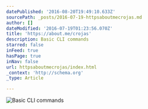 ```yaml
---
datePublished: '2016-08-20T19:49:10.633Z'
sourcePath: _posts/2016-07-19-httpsaboutmecrojas.md
author: []
dateModified: '2016-07-19T01:23:56.070Z'
title: 'https://about.me/crojas'
description: Basic CLI commands
starred: false
inFeed: true
hasPage: true
inNav: false
url: httpsaboutmecrojas/index.html
_context: 'http://schema.org'
_type: Article

---
```

![Basic CLI commands](https://imgflo.herokuapp.com/graph/vahj1ThiexotieMo/1fdbb47fbd355f7c37fced0590093808/croprotate.jpg?cropheight=1023&cropwidth=1280&degrees=0&input=https%3A%2F%2Fthe-grid-user-content.s3-us-west-2.amazonaws.com%2F5d3754c1-4ed4-4e55-b4f9-05f1a711002b.jpg&x=0&y=0)